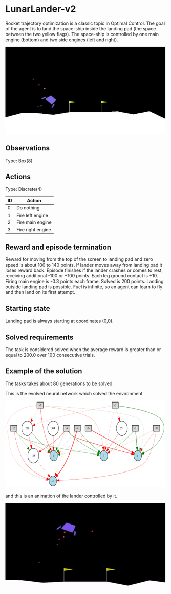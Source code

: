 # LunarLander-v2
Rocket trajectory optimization is a classic topic in Optimal Control. The goal of the agent is to land the space-ship inside the landing pad (the space between the two yellow flags). The space-ship is controlled by one main engine (bottom) and two side engines (left and right).

<img src="../images/lunar.jpg" width="500" height="270" />

## Observations

Type: Box(8)

## Actions

Type: Discrete(4)

| ID |	Action |
| ---- | ----- |
| 0 	| Do nothing |
| 1 	| Fire left engine |
| 2 	| Fire main engine |
| 3 	| Fire right engine |

## Reward and episode termination
Reward for moving from the top of the screen to landing pad and zero speed is about 100 to 140 points. If lander moves away from landing pad it loses reward back. Episode finishes if the lander crashes or comes to rest, receiving additional -100 or +100 points. Each leg ground contact is +10. Firing main engine is -0.3 points each frame. Solved is 200 points. Landing outside landing pad is possible. Fuel is infinite, so an agent can learn to fly and then land on its first attempt. 

## Starting state
Landing pad is always starting at coordinates (0,0).

## Solved requirements
The task is considered solved when the average reward is greater than or equal to 200.0 over 100 consecutive trials.

## Example of the solution
The tasks takes about 80 generations to be solved.

This is the evolved neural network which solved the environment

<img src="../images/lunar_net.svg" width="500" height="270" />

and this is an animation of the lander controlled by it.

<img src="../images/lunar.gif" width="500" height="270" />